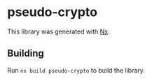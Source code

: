 # pseudo-crypto

This library was generated with [Nx](https://nx.dev).

## Building

Run `nx build pseudo-crypto` to build the library.
